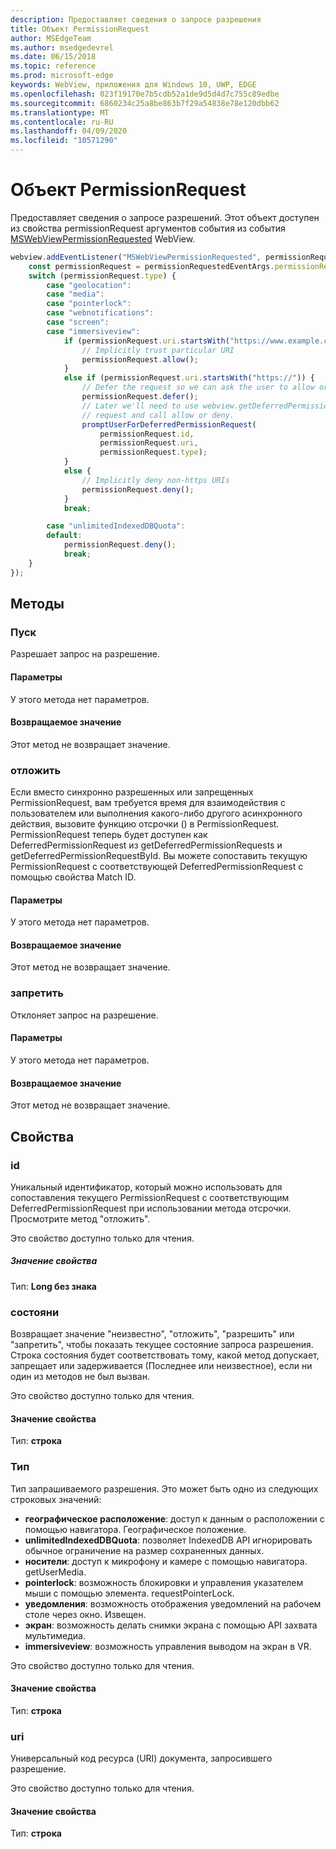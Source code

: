 ```yaml
---
description: Предоставляет сведения о запросе разрешения
title: Объект PermissionRequest
author: MSEdgeTeam
ms.author: msedgedevrel
ms.date: 06/15/2018
ms.topic: reference
ms.prod: microsoft-edge
keywords: WebView, приложения для Windows 10, UWP, EDGE
ms.openlocfilehash: 023f19170e7b5cdb52a1de9d5d4d7c755c89edbe
ms.sourcegitcommit: 6860234c25a8be863b7f29a54838e78e120dbb62
ms.translationtype: MT
ms.contentlocale: ru-RU
ms.lasthandoff: 04/09/2020
ms.locfileid: "10571290"
---
```

# Объект PermissionRequest

Предоставляет сведения о запросе разрешений. Этот объект доступен из свойства permissionRequest аргументов события из события [MSWebViewPermissionRequested](../webview.md#mswebviewpermissionrequested) WebView.

```js
webview.addEventListener("MSWebViewPermissionRequested", permissionRequestedEventArgs => {
    const permissionRequest = permissionRequestedEventArgs.permissionRequest;
    switch (permissionRequest.type) {
        case "geolocation":
        case "media":
        case "pointerlock":
        case "webnotifications":
        case "screen":
        case "immersiveview":
            if (permissionRequest.uri.startsWith("https://www.example.com/")) {
                // Implicitly trust particular URI
                permissionRequest.allow();
            }
            else if (permissionRequest.uri.startsWith("https://")) {
                // Defer the request so we can ask the user to allow or deny the request
                permissionRequest.defer();
                // Later we'll need to use webview.getDeferredPermissionRequestById for this
                // request and call allow or deny.
                promptUserForDeferredPermissionRequest(
                    permissionRequest.id,
                    permissionRequest.uri,
                    permissionRequest.type);
            }
            else {
                // Implicitly deny non-https URIs
                permissionRequest.deny();
            }
            break;

        case "unlimitedIndexedDBQuota":
        default:
            permissionRequest.deny();
            break;
    }
});
```

## Методы

### Пуск

Разрешает запрос на разрешение.

#### Параметры

У этого метода нет параметров.

#### Возвращаемое значение

Этот метод не возвращает значение.

### отложить

Если вместо синхронно разрешенных или запрещенных PermissionRequest, вам требуется время для взаимодействия с пользователем или выполнения какого-либо другого асинхронного действия, вызовите функцию отсрочки () в PermissionRequest. PermissionRequest теперь будет доступен как DeferredPermissionRequest из getDeferredPermissionRequests и getDeferredPermissionRequestById. Вы можете сопоставить текущую PermissionRequest с соответствующей DeferredPermissionRequest с помощью свойства Match ID.

#### Параметры

У этого метода нет параметров.

#### Возвращаемое значение

Этот метод не возвращает значение.

### запретить

Отклоняет запрос на разрешение.

#### Параметры

У этого метода нет параметров.

#### Возвращаемое значение

Этот метод не возвращает значение.

## Свойства

### id

Уникальный идентификатор, который можно использовать для сопоставления текущего PermissionRequest с соответствующим DeferredPermissionRequest при использовании метода отсрочки. Просмотрите метод "отложить".

Это свойство доступно только для чтения.

##### Значение свойства

Тип: **Long без знака**

### состояни

Возвращает значение "неизвестно", "отложить", "разрешить" или "запретить", чтобы показать текущее состояние запроса разрешения. Строка состояния будет соответствовать тому, какой метод допускает, запрещает или задерживается (Последнее или неизвестное), если ни один из методов не был вызван.

Это свойство доступно только для чтения.

#### Значение свойства

Тип: **строка**

### Тип

Тип запрашиваемого разрешения. Это может быть одно из следующих строковых значений:

- **географическое расположение**: доступ к данным о расположении с помощью навигатора. Географическое положение.
- **unlimitedIndexedDBQuota**: позволяет IndexedDB API игнорировать обычное ограничение на размер сохраненных данных.
- **носители**: доступ к микрофону и камере с помощью навигатора. getUserMedia.
- **pointerlock**: возможность блокировки и управления указателем мыши с помощью элемента. requestPointerLock.
- **уведомления**: возможность отображения уведомлений на рабочем столе через окно. Извещен.
- **экран**: возможность делать снимки экрана с помощью API захвата мультимедиа.
- **immersiveview**: возможность управления выводом на экран в VR.

Это свойство доступно только для чтения.

#### Значение свойства

Тип: **строка**

### uri

Универсальный код ресурса (URI) документа, запросившего разрешение.

Это свойство доступно только для чтения.

#### Значение свойства

Тип: **строка**
